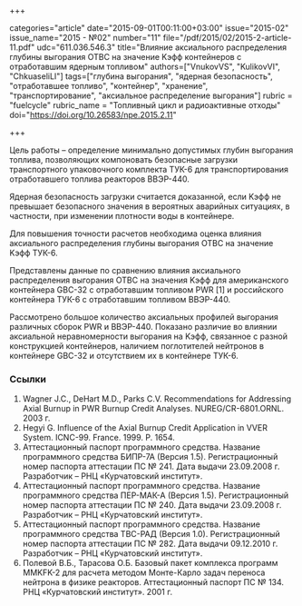+++

categories="article"
date="2015-09-01T00:11:00+03:00"
issue="2015-02"
issue_name="2015 - №02"
number="11"
file="/pdf/2015/02/2015-2-article-11.pdf"
udc="611.036.546.3"
title="Влияние аксиального распределения глубины выгорания ОТВС на значение Kэфф контейнеров с отработавшим ядерным топливом"
authors=["VnukovVS", "KulikovVI", "ChkuaseliLI"]
tags=["глубина выгорания", "ядерная безопасность", "отработавшее топливо", "контейнер", "хранение", "транспортирование", "аксиальное распределение выгорания"]
rubric = "fuelcycle"
rubric_name = "Топливный цикл и радиоактивные отходы"
doi="https://doi.org/10.26583/npe.2015.2.11"

+++

Цель работы – определение минимально допустимых глубин выгорания топлива, позволяющих компоновать безопасные загрузки транспортного упаковочного комплекта ТУК-6 для транспортирования отработавшего топлива реакторов ВВЭР-440.

Ядерная безопасность загрузки считается доказанной, если Kэфф не превышает безопасного значения в вероятных аварийных ситуациях, в частности, при изменении плотности воды в контейнере.

Для повышения точности расчетов необходима оценка влияния аксиального распределения глубины выгорания ОТВС на значение Kэфф ТУК-6.

Представлены данные по сравнению влияния аксиального распределения выгорания ОТВС на значения Kэфф для американского контейнера GBC-32 с отработавшим топливом PWR [1] и российского контейнера ТУК-6 с отработавшим топливом ВВЭР-440.

Рассмотрено большое количество аксиальных профилей выгорания различных сборок PWR и ВВЭР-440. Показано различие во влиянии аксиальной неравномерности выгорания на Kэфф, связанное с разной конструкцией контейнеров, наличием поглотителей нейтронов в контейнере GBC-32 и отсутствием их в контейнере ТУК-6.

### Ссылки

1. Wagner J.C., DeHart M.D., Parks C.V. Recommendations for Addressing Axial Burnup in PWR Burnup Credit Analyses. NUREG/CR-6801.ORNL. 2003 г.
2. Hegyi G. Influence of the Axial Burnup Credit Application in VVER System. ICNC-99. France. 1999. P. 1654.
3. Аттестационный паспорт программного средства. Название программного средства БИПР-7А (Версия 1.5). Регистрационный номер паспорта аттестации ПС № 241. Дата выдачи 23.09.2008 г. Разработчик – РНЦ «Курчатовский институт».
4. Аттестационный паспорт программного средства. Название программного средства ПЕР-МАК-А (Версия 1.5). Регистрационный номер паспорта аттестации ПС № 240. Дата выдачи 23.09.2008 г. Разработчик – РНЦ «Курчатовский институт».
5. Аттестационный паспорт программного средства. Название программного средства ТВС-РАД (Версия 1.0). Регистрационный номер паспорта аттестации ПС № 282. Дата выдачи 09.12.2010 г. Разработчик – РНЦ «Курчатовский институт».
6. Полевой В.Б., Тарасова О.Б. Базовый пакет комплекса программ MMKFK-2 для расчета методом Монте-Карло задач переноса нейтрона в физике реакторов. Аттестационный паспорт ПС № 134. РНЦ «Курчатовский институт». 2001 г.